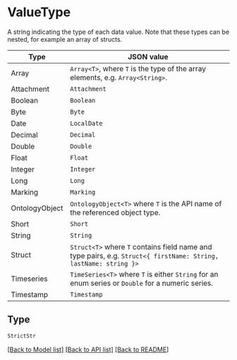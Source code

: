 # ValueType

A string indicating the type of each data value. Note that these types can be nested, for example an array of
structs.

| Type                | JSON value                                                                                                        |
|---------------------|-------------------------------------------------------------------------------------------------------------------|
| Array               | `Array<T>`, where `T` is the type of the array elements, e.g. `Array<String>`.                                    |
| Attachment          | `Attachment`                                                                                                      |
| Boolean             | `Boolean`                                                                                                         |
| Byte                | `Byte`                                                                                                            |
| Date                | `LocalDate`                                                                                                       |
| Decimal             | `Decimal`                                                                                                         |
| Double              | `Double`                                                                                                          |
| Float               | `Float`                                                                                                           |
| Integer             | `Integer`                                                                                                         |
| Long                | `Long`                                                                                                            |
| Marking             | `Marking`                                                                                                         |
| OntologyObject      | `OntologyObject<T>` where `T` is the API name of the referenced object type.                                      |
| Short               | `Short`                                                                                                           |
| String              | `String`                                                                                                          |
| Struct              | `Struct<T>` where `T` contains field name and type pairs, e.g. `Struct<{ firstName: String, lastName: string }>`  |
| Timeseries          | `TimeSeries<T>` where `T` is either `String` for an enum series or `Double` for a numeric series.                 |
| Timestamp           | `Timestamp`                                                                                                       |


## Type
```python
StrictStr
```


[[Back to Model list]](../../README.md#documentation-for-models) [[Back to API list]](../../README.md#documentation-for-api-endpoints) [[Back to README]](../../README.md)
